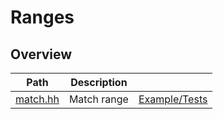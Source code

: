 # Ranges

## Overview

| Path                 | Description |                                |
| -------------------- | ----------- | ------------------------------ |
| [match.hh](match.hh) | Match range | [Example/Tests](match.test.cc) |
